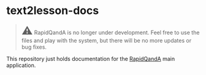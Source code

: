 # text2lesson-docs

> <span style="font-style: normal; font-size:2em;">⚠️</span> RapidQandA is no longer under development. Feel free to use the files and play with the system, but there will be no more updates or bug fixes.

This repository just holds documentation for the [RapidQandA](https://henspace.github.io/text2lesson/) main application.
